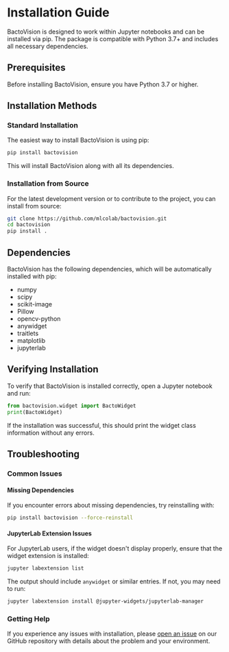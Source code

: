 # Installation Guide

BactoVision is designed to work within Jupyter notebooks and can be installed via pip. The package is compatible with Python 3.7+ and includes all necessary dependencies.

## Prerequisites

Before installing BactoVision, ensure you have Python 3.7 or higher.

## Installation Methods

### Standard Installation

The easiest way to install BactoVision is using pip:

```bash
pip install bactovision
```

This will install BactoVision along with all its dependencies.

### Installation from Source

For the latest development version or to contribute to the project, you can install from source:

```bash
git clone https://github.com/mlcolab/bactovision.git
cd bactovision
pip install .
```

## Dependencies

BactoVision has the following dependencies, which will be automatically installed with pip:

- numpy
- scipy
- scikit-image
- Pillow
- opencv-python
- anywidget
- traitlets
- matplotlib
- jupyterlab

## Verifying Installation

To verify that BactoVision is installed correctly, open a Jupyter notebook and run:

```python
from bactovision.widget import BactoWidget
print(BactoWidget)
```

If the installation was successful, this should print the widget class information without any errors.

## Troubleshooting

### Common Issues

#### Missing Dependencies

If you encounter errors about missing dependencies, try reinstalling with:

```bash
pip install bactovision --force-reinstall
```

#### JupyterLab Extension Issues

For JupyterLab users, if the widget doesn't display properly, ensure that the widget extension is installed:

```bash
jupyter labextension list
```

The output should include `anywidget` or similar entries. If not, you may need to run:

```bash
jupyter labextension install @jupyter-widgets/jupyterlab-manager
```

### Getting Help

If you experience any issues with installation, please [open an issue](https://github.com/mlcolab/bactovision/issues) on our GitHub repository with details about the problem and your environment.
